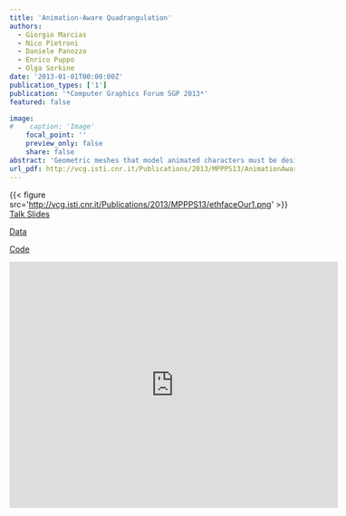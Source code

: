```yaml
---
title: 'Animation-Aware Quadrangulation'
authors:
  - Giorgio Marcias
  - Nico Pietroni
  - Daniele Panozzo
  - Enrico Puppo
  - Olga Sorkine
date: '2013-01-01T00:00:00Z'
publication_types: ['1']
publication: '*Computer Graphics Forum SGP 2013*'
featured: false

image:
#    caption: 'Image'
    focal_point: ''
    preview_only: false
    share: false
abstract: 'Geometric meshes that model animated characters must be designed while taking into account the deformations that the shape will undergo during animation. We analyze an input sequence of meshes with point-to-point correspondence, and we automatically produce a quadrangular mesh that fits well the input animation. We first analyze the local deformation that the surface undergoes at each point, and we initialize a cross field that remains as aligned as possible to the principal directions of deformation throughout the sequence. We then smooth this cross field based on an energy that uses a weighted combination of the initial field and the local amount of stretch. Finally, we compute a field-aligned quadrangulation with an off-the-shelf method. Our technique is fast and very simple to implement, and it significantly improves the quality of the output quad mesh and its suitability for character animation, compared to creating the quad mesh based on a single pose. We present experimental results and comparisons with a state-of-the-art quadrangulation method, on both sequences from 3D scanning and synthetic sequences obtained by a rough animation of a triangulated model.    Talk Slides       Data       Code'
url_pdf: http://vcg.isti.cnr.it/Publications/2013/MPPPS13/AnimationAwareQuadrFinal.pdf
---
```

{{< figure src='http://vcg.isti.cnr.it/Publications/2013/MPPPS13/ethfaceOur1.png' >}}
[ Talk Slides ](http://vcg.isti.cnr.it/Publicstions/2013/MPPPS13/AnimationAwareQuad.pptx)

[ Data ](http://vcg.isti.cnr.it/Publicstions/2013/MPPPS13/Animation-Aware_Quadrangulation_data.zip)

[ Code ](http://vcg.isti.cnr.it/Publicstions/2013/MPPPS13/Animation-Aware_Quadrangulation_code.zip)

<iframe width="580" height="435" src="http://www.youtube.com/embed/d4ZalZ48vXE" frameborder="0" frameborder="0" allowfullscreen>

